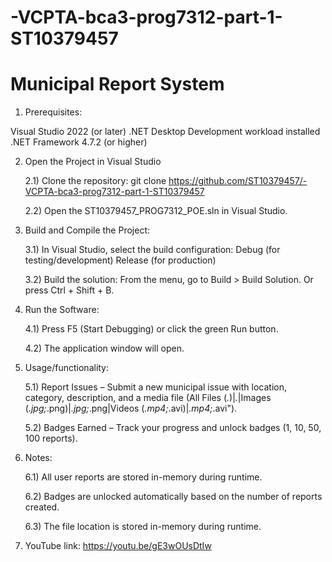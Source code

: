 # -VCPTA-bca3-prog7312-part-1-ST10379457

# Municipal Report System

1. Prerequisites:

Visual Studio 2022 (or later)
.NET Desktop Development workload installed
.NET Framework 4.7.2 (or higher)

2. Open the Project in Visual Studio

   2.1) Clone the repository:
   git clone https://github.com/ST10379457/-VCPTA-bca3-prog7312-part-1-ST10379457

   2.2) Open the ST10379457\_PROG7312\_POE.sln in Visual Studio.

3. Build and Compile the Project:

   3.1) In Visual Studio, select the build configuration:
   Debug (for testing/development)
   Release (for production)

   3.2) Build the solution:
   From the menu, go to Build > Build Solution.
   Or press Ctrl + Shift + B.

4. Run the Software:

   4.1) Press F5 (Start Debugging) or click the green Run button.

   4.2) The application window will open.

5. Usage/functionality:

   5.1) Report Issues – Submit a new municipal issue with location, category, description, and a media file (All Files (*.*)|*.*|Images (*.jpg;*.png)|*.jpg;*.png|Videos (*.mp4;*.avi)|*.mp4;*.avi").

   5.2) Badges Earned – Track your progress and unlock badges (1, 10, 50, 100 reports).

6. Notes:

   6.1) All user reports are stored in-memory during runtime.

   6.2) Badges are unlocked automatically based on the number of reports created.

   6.3) The file location is stored in-memory during runtime.

7. YouTube link:
   https://youtu.be/gE3wOUsDtIw
